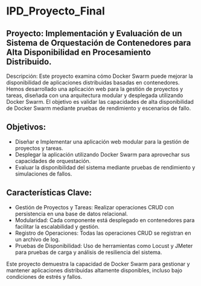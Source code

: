 # IPD_Proyecto_Final

## Proyecto: Implementación y Evaluación de un Sistema de Orquestación de Contenedores para Alta Disponibilidad en Procesamiento Distribuido.

Descripción: Este proyecto examina cómo Docker Swarm puede mejorar la disponibilidad de aplicaciones distribuidas basadas en contenedores. Hemos desarrollado una aplicación web para la gestión de proyectos y tareas, diseñada con una arquitectura modular y desplegada utilizando Docker Swarm. El objetivo es validar las capacidades de alta disponibilidad de Docker Swarm mediante pruebas de rendimiento y escenarios de fallo.

## Objetivos:
- Diseñar e Implementar una aplicación web modular para la gestión de proyectos y tareas.
- Desplegar la aplicación utilizando Docker Swarm para aprovechar sus capacidades de orquestación.
- Evaluar la disponibilidad del sistema mediante pruebas de rendimiento y simulaciones de fallos.
  
## Características Clave:
- Gestión de Proyectos y Tareas: Realizar operaciones CRUD con persistencia en una base de datos relacional.
- Modularidad: Cada componente está desplegado en contenedores para facilitar la escalabilidad y gestión.
- Registro de Operaciones: Todas las operaciones CRUD se registran en un archivo de log.
- Pruebas de Disponibilidad: Uso de herramientas como Locust y JMeter para pruebas de carga y análisis de resiliencia del sistema.
  
Este proyecto demuestra la capacidad de Docker Swarm para gestionar y mantener aplicaciones distribuidas altamente disponibles, incluso bajo condiciones de estrés y fallos.

